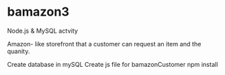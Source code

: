 # bamazon3


Node.js & MySQL actvity


Amazon- like storefront that a customer can request an item and the quanity.

Create database in mySQL
Create js file for bamazonCustomer 
npm install 

